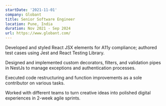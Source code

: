 ```yaml
---
startDate: '2021-11-01'
company: Globant
title: Senior Software Engineer
location: Pune, India
duration: Nov 2021 - Sep 2024
url: https://www.globant.com/
---
```


Developed and styled React JSX elements for A11y compliance; authored test cases using Jest and React Testing Library.

Designed and implemented custom decorators, filters, and validation pipes in NestJs to manage exceptions and authentication processes.

Executed code restructuring and function improvements as a sole contributor on various tasks.

Worked with different teams to turn creative ideas into polished digital experiences in 2-week agile sprints.